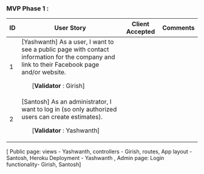 ### MVP Phase 1 :

| ID | User Story | Client Accepted | Comments |
|--|--|--|--|
| 1 | [Yashwanth] As a user, I want to see a public page with contact information for the company and link to their Facebook page and/or website. <ul>[**Validator** : Girish]</ul> | | |
| 2 | [Santosh] As an administrator, I want to log in (so only authorized users can create estimates).<ul>[**Validator** : Yashwanth] </ul>| | |

[ Public page: views - Yashwanth, controllers - Girish, routes, App layout - Santosh, Heroku Deployment - Yashwanth 
, Admin page:  Login functionality- Girish, Santosh]
